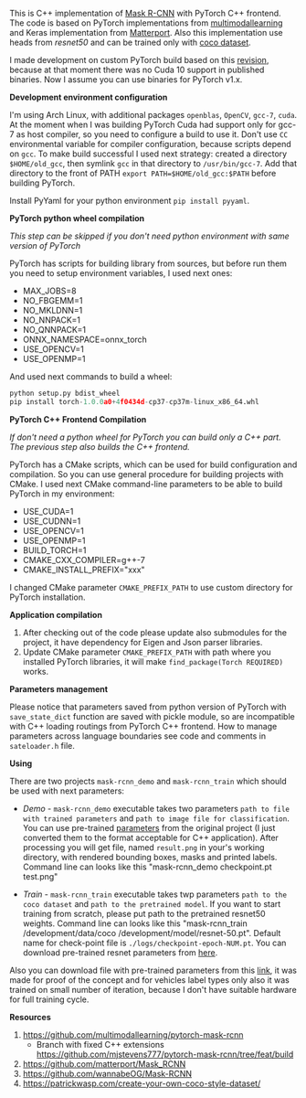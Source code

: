 This is C++ implementation of [Mask R-CNN](https://arxiv.org/abs/1703.06870) with PyTorch C++ frontend.
The code is based on PyTorch implementations from [multimodallearning](https://github.com/multimodallearning/pytorch-mask-rcnn) and Keras implementation from [Matterport](https://github.com/matterport/Mask_RCNN). Also this implementation use heads from _resnet50_ and can be trained only with
[coco dataset](https://cocodataset.org/).

I made development on custom PyTorch build based on this [revision](https://github.com/pytorch/pytorch/tree/4f0434d5ab6406da4a44a23252cc05526bfbc34e), because at that moment there was no Cuda 10 support in published binaries. Now I assume you can use binaries for PyTorch v1.x.

**Development environment configuration**

I'm using Arch Linux, with additional packages ``openblas``, ``OpenCV``, ``gcc-7``, ``cuda``. At the moment when I was building PyTorch Cuda had support only for gcc-7 as host compiler, so you need to configure a build to use it. Don't use ``CC`` environmental variable for compiler configuration, because scripts depend on ``gcc``. To make build successful I used next strategy:
created a directory ``$HOME/old_gcc``, then symlink ``gcc`` in that directory to ``/usr/bin/gcc-7``. Add that directory to the front of PATH ``export PATH=$HOME/old_gcc:$PATH`` before building PyTorch.

Install PyYaml for your python environment ``pip install pyyaml``.

**PyTorch python wheel compilation**

_This step can be skipped if you don't need python environment with same version of PyTorch_

PyTorch has scripts for building library from sources, but before run them you need to setup environment variables, I used next ones:

* MAX_JOBS=8
* NO_FBGEMM=1
* NO_MKLDNN=1
* NO_NNPACK=1
* NO_QNNPACK=1
* ONNX_NAMESPACE=onnx_torch
* USE_OPENCV=1
* USE_OPENMP=1

And used next commands to build a wheel:
``` python
python setup.py bdist_wheel
pip install torch-1.0.0a0+4f0434d-cp37-cp37m-linux_x86_64.whl
```

**PyTorch C++ Frontend Compilation**

_If don't need a python wheel for PyTorch you can build only a C++ part. The previous step also builds the C++ frontend._

PyTorch has a CMake scripts, which can be used for build configuration and compilation. So you can use general procedure for building projects with CMake. I used next CMake command-line parameters to be able to build PyTorch in my environment:
* USE_CUDA=1
* USE_CUDNN=1
* USE_OPENCV=1
* USE_OPENMP=1
* BUILD_TORCH=1
* CMAKE_CXX_COMPILER=g++-7
* CMAKE_INSTALL_PREFIX="xxx"

I changed CMake parameter ``CMAKE_PREFIX_PATH`` to use custom directory for PyTorch installation.


**Application compilation**

1. After checking out of the code please update also submodules for the project, it have dependency for Eigen and Json parser libraries.
2. Update CMake parameter ``CMAKE_PREFIX_PATH`` with path where you installed PyTorch libraries, it will make ``find_package(Torch REQUIRED)`` works.

**Parameters management**

Please notice that parameters saved from python version of PyTorch with ``save_state_dict`` function are saved with pickle module, so are incompatible with C++ loading routings from PyTorch C++ frontend. How to manage parameters across language boundaries see code and comments in ``sateloader.h`` file.

**Using**

There are two projects ``mask-rcnn_demo`` and ``mask-rcnn_train`` which should be used with next parameters:
* *Demo* - ``mask-rcnn_demo`` executable takes two parameters ``path to file with trained parameters`` and ``path to image file for classification``. You can use pre-trained [parameters](https://drive.google.com/file/d/1Y9Qq4u-DxiM_eYJ7w4-VXWp4XmUeoU3t/view?usp=sharing) from the original project (I just converted them to the format acceptable for C++ application). After processing you will get file, named ``result.png`` in your's working directory, with rendered bounding boxes, masks and printed labels. Command line can looks like this "mask-rcnn_demo checkpoint.pt test.png"

* *Train* - ``mask-rcnn_train`` executable takes twp parameters ``path to the coco dataset`` and ``path to the pretrained model``. If you want to start training from scratch, please put path to the pretrained resnet50 weights. Command line can looks like this "mask-rcnn_train /development/data/coco /development/model/resnet-50.pt". Default name for check-point file is ``./logs/checkpoint-epoch-NUM.pt``. You can download pre-trained resnet parameters from [here](https://drive.google.com/file/d/1mPPXQ6VitQmIdHi8_WC0X3McAw2HOtPp/view?usp=sharing).

Also you can download file with pre-trained parameters from this [link](https://drive.google.com/file/d/1SXQroqPfKBPyVHU93-Kw9LfahYxhgyY1/view?usp=sharing), it was made for proof of the concept and for vehicles label types only also it was trained on small number of iteration, because I don't have suitable hardware for full training cycle.

**Resources**
1. https://github.com/multimodallearning/pytorch-mask-rcnn
    * Branch with fixed  C++ extensions  https://github.com/mjstevens777/pytorch-mask-rcnn/tree/feat/build
2. https://github.com/matterport/Mask_RCNN
3. https://github.com/wannabeOG/Mask-RCNN
4. https://patrickwasp.com/create-your-own-coco-style-dataset/
